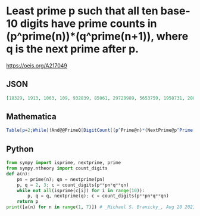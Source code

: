 # Least prime p such that all ten base\-10 digits have prime counts in \(p^prime\(n\)\)\*\(q^prime\(n\+1\)\), where q is the next prime after p\.
https://oeis.org/A217049
## JSON
```JSON
[18329, 1913, 1063, 109, 932839, 85061, 29729989, 5653759, 1958731, 20891539, 35008723, 28265837, 2, 3, 6238777, 276624683, 92343187, 24205651, 49598321, 17722981, 46741657, 219329923, 297614029, 106791577, 621528749, 217893821, 113824657, 122670287, 81263857]
```
## Mathematica
```Mathematica
Table[p=2;While[!And@@PrimeQ[DigitCount[(p^Prime@n)*(NextPrime@p^Prime[n+1])]],p=NextPrime@p];p,{n,6}] (* _Giorgos Kalogeropoulos_, Aug 18 2021 *)
```
## Python
```Python
from sympy import isprime, nextprime, prime
from sympy.ntheory import count_digits
def a(n):
    pn = prime(n); qn = nextprime(pn)
    p, q = 2, 3; c = count_digits(p**pn*q**qn)
    while not all(isprime(c[i]) for i in range(10)):
        p, q = q, nextprime(q); c = count_digits(p**pn*q**qn)
    return p
print([a(n) for n in range(1, 7)]) # _Michael S. Branicky_, Aug 20 2021
```
